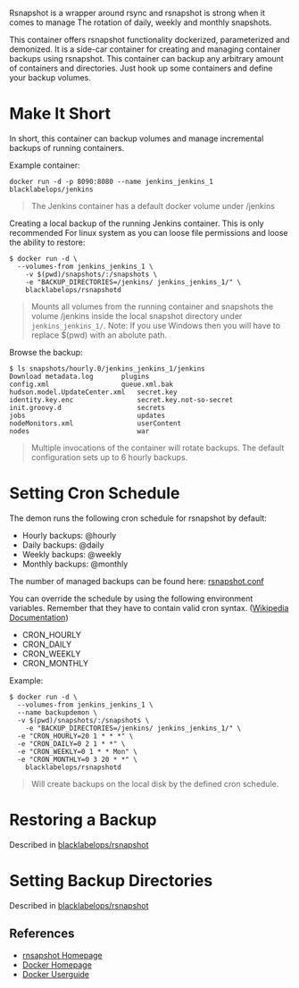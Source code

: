Rsnapshot is a wrapper around rsync and rsnapshot is strong when it comes to manage The
rotation of daily, weekly and monthly snapshots.

This container offers rsnapshot functionality dockerized, parameterized and demonized. It is a side-car container for creating and managing container backups using rsnapshot. This container can backup
any arbitrary amount of containers and directories. Just hook up some containers and define your
backup volumes.

# Make It Short

In short, this container can backup volumes and manage incremental backups of running containers.

Example container:

~~~~
docker run -d -p 8090:8080 --name jenkins_jenkins_1 blacklabelops/jenkins
~~~~

> The Jenkins container has a default docker volume under /jenkins

Creating a local backup of the running Jenkins container. This is only recommended For
linux system as you can loose file permissions and loose the ability to restore:

~~~~
$ docker run -d \
  --volumes-from jenkins_jenkins_1 \
	-v $(pwd)/snapshots/:/snapshots \
	-e "BACKUP_DIRECTORIES=/jenkins/ jenkins_jenkins_1/" \
	blacklabelops/rsnapshotd
~~~~

> Mounts all volumes from the running container and snapshots the volume /jenkins inside the local
snapshot directory under `jenkins_jenkins_1/`. Note: If you use Windows then you will have to replace $(pwd)
with an abolute path.

Browse the backup:

~~~~
$ ls snapshots/hourly.0/jenkins_jenkins_1/jenkins
Download metadata.log		plugins
config.xml					queue.xml.bak
hudson.model.UpdateCenter.xml	secret.key
identity.key.enc				secret.key.not-so-secret
init.groovy.d					secrets
jobs							updates
nodeMonitors.xml				userContent
nodes							war
~~~~

> Multiple invocations of the container will rotate backups. The default configuration sets up to 6 hourly backups.

# Setting Cron Schedule

The demon runs the following cron schedule for rsnapshot by default:

* Hourly backups: @hourly
* Daily backups: @daily
* Weekly backups: @weekly
* Monthly backups: @monthly

The number of managed backups can be found here: [rsnapshot.conf](../configuration/rsnapshot.conf)

You can override the schedule by using the following environment variables. Remember that they
have to contain valid cron syntax. ([Wikipedia Documentation](https://en.wikipedia.org/wiki/Cron))

* CRON_HOURLY
* CRON_DAILY
* CRON_WEEKLY
* CRON_MONTHLY

Example:

~~~~
$ docker run -d \
  --volumes-from jenkins_jenkins_1 \
  --name backupdemon \
  -v $(pwd)/snapshots/:/snapshots \
	-e "BACKUP_DIRECTORIES=/jenkins/ jenkins_jenkins_1/" \
  -e "CRON_HOURLY=20 1 * * *" \
  -e "CRON_DAILY=0 2 1 * *" \
  -e "CRON_WEEKLY=0 1 * * Mon" \
  -e "CRON_MONTHLY=0 3 20 * *" \
	blacklabelops/rsnapshotd
~~~~

> Will create backups on the local disk by the defined cron schedule.

# Restoring a Backup

Described in [blacklabelops/rsnapshot](https://github.com/blacklabelops/rsnapshot)

# Setting Backup Directories

Described in [blacklabelops/rsnapshot](https://github.com/blacklabelops/rsnapshot)

## References

* [rnsapshot Homepage](http://rsnapshot.org/)
* [Docker Homepage](https://www.docker.com/)
* [Docker Userguide](https://docs.docker.com/userguide/)
